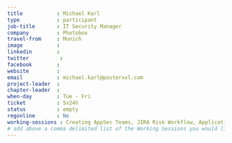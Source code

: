 ```yaml
---
title           : Michael Karl
type            : participant
job-title       : IT Security Manager
company         : Photobox
travel-from     : Munich
image           :
linkedin        :
twitter          :
facebook        :
website         :
email           : michael.karl@posterxxl.com
project-leader  :
chapter-leader  :
when-day        : Tue - Fri
ticket          : 5x24h
status          : empty
regonline       : No
working-sessions : Creating AppSec Teams, JIRA Risk Workflow, Application Security Guide for CISO, Incident Response Playbook, Using Security Risks to Measure Agile Practices, Internal Bug Bounties Programmes, Threat Modeling Cloud Migrations
# add above a comma delimited list of the Working Sessions you would like to attend (use the session's title)
---
```


<!-- put more details about participant here -->
